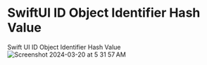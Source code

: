 # SwiftUI ID Object Identifier Hash Value
Swift UI ID Object Identifier Hash Value
![Screenshot 2024-03-20 at 5 31 57 AM](https://github.com/danielurra/Swift-UI-ID-Object-Identifier-Hash-Value/assets/51704179/110c71a6-fab5-4fec-89f6-381ac22af595)
